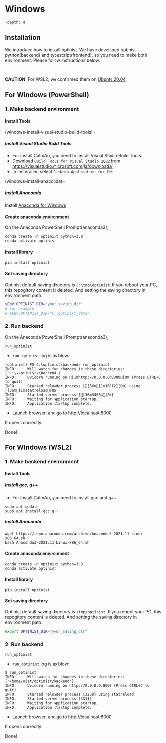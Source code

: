 Windows
=================

```{contents}
:depth: 4
```

## Installation

We introduce how to install optinist.
We have developed optinist python(backend) and typescript(frontend), so you need to make both environment.
Please follow instructions below.

<br />

**CAUTION**: For WSL2, we confirmed them on [Ubuntu 20.04](https://www.microsoft.com/ja-jp/p/ubuntu-2004-lts/9n6svws3rx71).


## For Windows (PowerShell)

### 1. Make backend environment

#### Install Tools

(windows-install-visual-studio-build-tools)=

##### Install Visual Studio Build Tools

- For install CaImAn, you need to install Visual Studio Build Tools.
- Download `Build Tools for Visual Studio 2022` from https://visualstudio.microsoft.com/ja/downloads/
- In insteraller, select `Desktop Application for C++`

(windows-install-anaconda)=

##### Install Anaconda

Install [Anaconda for Windows](https://www.anaconda.com/products/individual)

#### Create anaconda environment

On the Anaconda PowerShell Prompt(anaconda3),
```
conda create -n optinist python=3.8
conda activate optinist
```

<!-- ```
conda config --set channel_priority strict
``` -->

<!--
#### Install mamba

We use snakemake library, and it requires mamba.
On the Anaconda PowerShell Prompt(anaconda3),
```
conda install -n base -c conda-forge mamba
```
-->

#### Install library

```
pip install optinist
```

<!--
On the Anaconda PowerShell Prompt(anaconda3),
```
pip install optinist
# for suite2p
pip install "PyQt5<=5.15.1" "PyQt5-sip<=12.8.1" "pyqtgraph<=0.11.0" "pandas" "suite2p<=0.10.3" "tifffile<=v2022.3.25"
# for GLM
pip install "sklearn" "statsmodels<=0.13.1" "pynwb"
# for CaImAn
pip install "cython" "opencv-python" "matplotlib" "scikit-image==0.18.0" "scikit-learn" "ipyparallel" "holoviews" "watershed" "tensorflow"
git clone https://github.com/flatironinstitute/CaImAn.git
cd CaImAn
pip install -e .
cd ..
```
-->

#### Set saving directory

Optinist default saving directory is `C:\tmp\optinist`. If you reboot your PC, this repogitory content is deleted. And setting the saving directory in environment path.
```PowerShell
$ENV:OPTINIST_DIR="your_saving_dir"
# for example
# $ENV:OPTINIST_DIR="C:\optinist_data"
```

### 2. Run backend

On the Anaconda PowerShell Prompt(anaconda3),
```
run_optinist
```
- `run_optinist` log is as blow:
```
(optinist) PS C:\optinist\backend> run_optinist
INFO:     Will watch for changes in these directories: ['C:\\optinist\\backend']
INFO:     Uvicorn running on [1mhttp://0.0.0.0:8000[0m (Press CTRL+C to quit)
INFO:     Started reloader process [[36m[1m16312[0m] using [36m[1mstatreload[0m
INFO:     Started server process [[36m34084[0m]
INFO:     Waiting for application startup.
INFO:     Application startup complete.
```
- Launch browser, and go to http://localhost:8000

It opens correctly!

Done!

## For Windows (WSL2)

### 1. Make backend environment

#### Install Tools

##### Install gcc, g++

- For install CaImAn, you need to install gcc and g++.
```
sudo apt update
sudo apt install gcc g++
```

##### Install Anaconda

```
wget https://repo.anaconda.com/archive/Anaconda3-2021.11-Linux-x86_64.sh
bash Anaconda3-2021.11-Linux-x86_64.sh
```

#### Create anaconda environment

```
conda create -n optinist python=3.8
conda activate optinist
```

<!-- ```
conda config --set channel_priority strict
``` -->

<!--
#### Install mamba

We use snakemake library, and it requires mamba.
```
conda install -n base -c conda-forge mamba
```
-->

#### Install library

```
pip install optinist
```

#### Set saving directory

Optinist default saving directory is `/tmp/optinist`. If you reboot your PC, this repogitory content is deleted. And setting the saving directory in environment path.
```bash
export OPTINIST_DIR="your_saving_dir"
```

<!--
## 2. Create virtualenv

Under maintenance...
-->
<!--
In snakemake used by optinist, a virtual environment is created and executed for each function.
The procedure for first creating a virtual environment for processing suite2p, caiman, pca, etc. is described in the following link.

*It is possible to run snakemake without creating a virtual environment in advance, but it is recommended to create a virtual environment in advance because of the higher possibility of errors during execution.

Follow this [link](create_virtualenv.md).
-->

### 2. Run backend

```
run_optinist
```
- `run_optinist` log is as blow:
```
$ run_optinist
INFO:     Will watch for changes in these directories: ['/home/oist/optinist/backend']
INFO:     Uvicorn running on http://0.0.0.0:8000 (Press CTRL+C to quit)
INFO:     Started reloader process [3268] using statreload
INFO:     Started server process [3311]
INFO:     Waiting for application startup.
INFO:     Application startup complete.
```
- Launch browser, and go to http://localhost:8000

It opens correctly!

Done!
